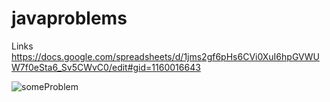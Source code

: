 # javaproblems
Links 
https://docs.google.com/spreadsheets/d/1jms2gf6pHs6CVi0XuI6hpGVWUW7f0eSta6_Sv5CWvC0/edit#gid=1160016643

![someProblem](https://github.com/ahmedelhdad123/javaproblems/assets/91333530/63470f03-c34a-4923-a6e5-439e0eaed6f6)
